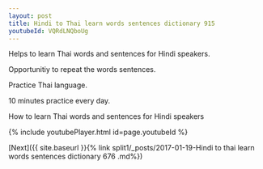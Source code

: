```yaml
---
layout: post
title: Hindi to Thai learn words sentences dictionary 915 
youtubeId: VQRdLNQboUg
---
```

 
 
Helps to learn Thai words and sentences for Hindi speakers.

Opportunitiy to repeat the words sentences. 

Practice Thai language. 
 
10 minutes practice every day. 
 
How to learn Thai words and sentences for Hindi speakers 
 
{% include youtubePlayer.html id=page.youtubeId %}
 
 
[Next]({{ site.baseurl }}{% link  split1/_posts/2017-01-19-Hindi to thai learn words sentences dictionary 676 .md%})
 
